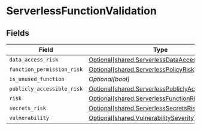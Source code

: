 # ServerlessFunctionValidation


## Fields

| Field                                                                                                            | Type                                                                                                             | Required                                                                                                         | Description                                                                                                      |
| ---------------------------------------------------------------------------------------------------------------- | ---------------------------------------------------------------------------------------------------------------- | ---------------------------------------------------------------------------------------------------------------- | ---------------------------------------------------------------------------------------------------------------- |
| `data_access_risk`                                                                                               | [Optional[shared.ServerlessDataAccessRisk]](undefined/models/shared/serverlessdataaccessrisk.md)                 | :heavy_minus_sign:                                                                                               | N/A                                                                                                              |
| `function_permission_risk`                                                                                       | [Optional[shared.ServerlessPolicyRisk]](undefined/models/shared/serverlesspolicyrisk.md)                         | :heavy_minus_sign:                                                                                               | N/A                                                                                                              |
| `is_unused_function`                                                                                             | *Optional[bool]*                                                                                                 | :heavy_minus_sign:                                                                                               | N/A                                                                                                              |
| `publicly_accessible_risk`                                                                                       | [Optional[shared.ServerlessPubliclyAccessibleRisk]](undefined/models/shared/serverlesspubliclyaccessiblerisk.md) | :heavy_minus_sign:                                                                                               | N/A                                                                                                              |
| `risk`                                                                                                           | [Optional[shared.ServerlessFunctionRiskLevel]](undefined/models/shared/serverlessfunctionrisklevel.md)           | :heavy_minus_sign:                                                                                               | N/A                                                                                                              |
| `secrets_risk`                                                                                                   | [Optional[shared.ServerlessSecretsRisk]](undefined/models/shared/serverlesssecretsrisk.md)                       | :heavy_minus_sign:                                                                                               | N/A                                                                                                              |
| `vulnerability`                                                                                                  | [Optional[shared.VulnerabilitySeverity]](undefined/models/shared/vulnerabilityseverity.md)                       | :heavy_minus_sign:                                                                                               | N/A                                                                                                              |